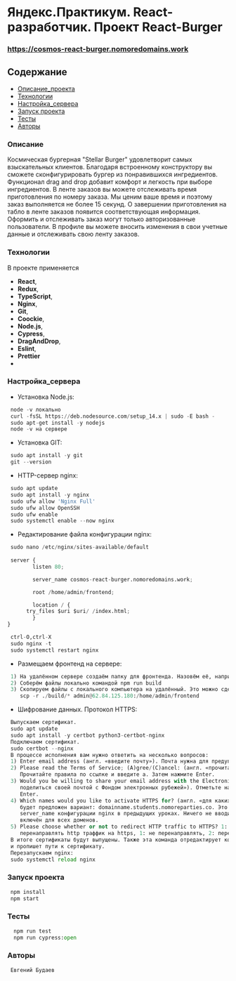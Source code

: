 # Яндекс.Практикум. React-разработчик. Проект React-Burger

### https://cosmos-react-burger.nomoredomains.work

## Содержание
- [Описание_проекта](#Описание_проекта)
- [Технологии](#Технологии)
- [Настройка_сервера](#Настройка_сервера)
- [Запуск проекта](#Запуск_проекта)
- [Тесты](#Тесты)
- [Авторы](#Авторы)

### <a name="Описание_проекта">Описание</a>

Космическая бургерная "Stellar Burger" удовлетворит самых взыскательных клиентов.
Благодаря встроенному конструктору вы сможете сконфигурировать бургер из понравившихся ингредиентов. Функционал 
drag and drop добавит комфорт и легкость при выборе ингредиентов. В ленте заказов вы можете отслеживать время
приготовления по номеру заказа. Мы ценим ваше время и поэтому  заказ выполняется не более 15 секунд. О завершении 
приготовления на табло в ленте заказов появится соответствующая информация. Оформить и отслеживать заказ могут только
авторизованные пользователи. В профиле вы можете вносить изменения в свои учетные данные и отслеживать свою ленту
заказов.

### <a name="Технологии">Технологии</a>

В проекте применяется
- **React**,
- **Redux**,
- **TypeScript**,
- **Nginx**,
- **Git**,
- **Coockie**,
- **Node.js**,
- **Cypress**,
- **DragAndDrop**,
- **Eslint**,
- **Prettier**
- 
### <a name="Настройка_сервера">Настройка_сервера</a>

- Установка Node.js:

```python
 node -v локально
 curl -fsSL https://deb.nodesource.com/setup_14.x | sudo -E bash -
 sudo apt-get install -y nodejs
 node -v на сервере
```

- Установка GIT:

```python
 sudo apt install -y git
 git --version
```

- HTTP-сервер nginx:

```python
 sudo apt update
 sudo apt install -y nginx
 sudo ufw allow 'Nginx Full'
 sudo ufw allow OpenSSH
 sudo ufw enable
 sudo systemctl enable --now nginx
```

- Редактирование файла конфигурации nginx:

```python
 sudo nano /etc/nginx/sites-available/default
 
 server {
        listen 80;

        server_name cosmos-react-burger.nomoredomains.work;

        root /home/admin/frontend;

        location / {
	  try_files $uri $uri/ /index.html;
        }
}

 ctrl-O,ctrl-X
 sudo nginx -t
 sudo systemctl restart nginx
```

- Размещаем фронтенд на сервере:

```python
 1) На удалённом сервере создаём папку для фронтенда. Назовём её, например, frontend
 2) Соберём файлы локально командой npm run build
 3) Скопируем файлы с локального компьютера на удалённый. Это можно сделать командой scp
    scp -r ./build/* admin@62.84.125.180:/home/admin/frontend
```

- Шифрование данных. Протокол HTTPS:

```python
 Выпускаем сертификат.
 sudo apt update
 sudo apt install -y certbot python3-certbot-nginx
 Подключаем сертификат.
 sudo certbot --nginx
 В процессе исполнения вам нужно ответить на несколько вопросов:
 1) Enter email address (англ. «введите почту»). Почта нужна для предупреждений, что сертификат пора обновить.
 2) Please read the Terms of Service; (A)gree/(C)ancel: (англ. «прочитайте правила сервиса; принять/отклонить»). 
    Прочитайте правила по ссылке и введите a. Затем нажмите Enter.
 3) Would you be willing to share your email address with the Electronic Frontier Foundation? (англ. «хотите ли вы 
    поделиться своей почтой с Фондом электронных рубежей»). Отметьте на своё усмотрение y (да) или n (нет) и нажмите 
    Enter.
 4) Which names would you like to activate HTTPS for? (англ. «для каких доменных имён вы хотите включить https?»). Вам
    будет предложен вариант: domainname.students.nomoreparties.co. Это доменные имена, которые мы добавили в поле
    server_name конфигурации nginx в предыдущих уроках. Ничего не вводите, просто нажмите Enter. Тогда https будет
    включён для всех доменов.
 5) Please choose whether or not to redirect HTTP traffic to HTTPS? 1: No redirect, 2: Redirect (англ. «нужно ли
    перенаправлять http траффик на https, 1: не перенаправлять, 2: перенаправлять»). Выберите 1 и нажмите Enter.
 В итоге сертификаты будут выпущены. Также эта команда отредактирует конфигурацию nginx: добавит в неё нужные настройки
 и пропишет пути к сертификату.
 Перезапускаем nginx:
 sudo systemctl reload nginx
```

### <a name="Запуск_проекта">Запуск проекта</a>
```python
 npm install
 npm start
```

### <a name="Тесты">Тесты</a>

```python
  npm run test
  npm run cypress:open
```

### <a name="Авторы">Авторы</a>
```
 Евгений Будаев
```
